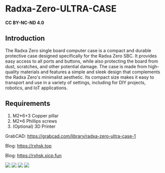 # Radxa-Zero-ULTRA-CASE

**CC BY-NC-ND 4.0**

## Introduction

The Radxa Zero single board computer case is a compact and durable protective case designed specifically for the Radxa Zero SBC. It provides easy access to all ports and buttons, while also protecting the board from dust, scratches, and other potential damage. The case is made from high-quality materials and features a simple and sleek design that complements the Radxa Zero's minimalist aesthetic. Its compact size makes it easy to transport and use in a variety of settings, including for DIY projects, robotics, and IoT applications.

## Requirements

1. M2*6+3 Copper pillar
2. M2*6 Phillips screws
3. (Optional) 3D Printer


GrabCAD: https://grabcad.com/library/radxa-zero-ultra-case-1

Blog: https://rxhsk.top

Blog: https://rxhsk.xicp.fun


![](https://d2t1xqejof9utc.cloudfront.net/screenshots/pics/5f31c0c525797d1222c198b159f5c137/large.JPEG)
![](https://d2t1xqejof9utc.cloudfront.net/screenshots/pics/1045537da3442d3d29f3bc2ab6ce5d87/large.JPEG)
![](https://d2t1xqejof9utc.cloudfront.net/screenshots/pics/8464caa8785948e3edb96a4f3e395d57/large.JPEG)
![](https://d2t1xqejof9utc.cloudfront.net/screenshots/pics/851efb0af6636c68a5929f41a58bfb7f/large.JPEG)
